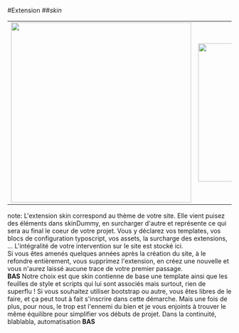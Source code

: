 <!-- .slide: data-breadcrumb="typo3,skin : le thème" -->
#Extension
##*skin*
<table class="reveal">
    <tr valign="middle">
        <td width="50%" style="vertical-align: middle"><img src="img/screen2.png" class="fragment shrink"  data-fragment-index="1" width="405" alt=""/></td>
        <td width="50%" style="vertical-align: middle"><img src="img/screen3.png" class="fragment grow"  data-fragment-index="1" width="311" alt=""/></td>
    </tr>
</table>

note:
L'extension skin correspond au thème de votre site. Elle vient puisez des éléments dans skinDummy, en surcharger d'autre et représente ce qui sera au final le coeur de votre projet. Vous y déclarez vos templates, vos blocs de configuration typoscript, vos assets, la surcharge des extensions, ... L'intégralité de votre intervention sur le site est stocké ici.<br />
Si vous êtes amenés quelques années après la création du site, à le refondre entièrement, vous supprimez l'extension, en créez une nouvelle et vous n'aurez laissé aucune trace de votre premier passage.<br />
**BAS**
Notre choix est que skin contienne de base une template ainsi que les feuilles de style et scripts qui lui sont associés mais surtout, rien de superflu ! Si vous souhaitez utiliser bootstrap ou autre, vous êtes libres de le faire, et ça peut tout à fait s'inscrire dans cette démarche. Mais une fois de plus, pour nous, le trop est l'ennemi du bien et je vous enjoints à trouver le même équilibre pour simplifier vos débuts de projet. Dans la continuité, blablabla, automatisation **BAS**